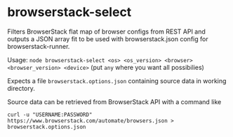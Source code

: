 # browserstack-select

Filters BrowserStack flat map of browser configs from REST API and outputs a JSON array fit to be used with browserstack.json config for browserstack-runner.

Usage: `node browserstack-select <os> <os_version> <browser> <browser_version> <device>`
(put `any` where you want all possibilies)

Expects a file `browserstack.options.json` containing source data in working directory.

Source data can be retrieved from BrowserStack API with a command like 

`curl -u "USERNAME:PASSWORD" https://www.browserstack.com/automate/browsers.json > browserstack.options.json`
